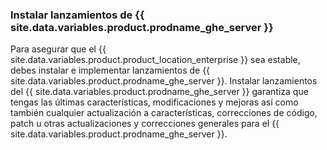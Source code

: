 ### Instalar lanzamientos de {{ site.data.variables.product.prodname_ghe_server }}

Para asegurar que el {{ site.data.variables.product.product_location_enterprise }} sea estable, debes instalar e implementar lanzamientos de {{ site.data.variables.product.prodname_ghe_server }}. Instalar lanzamientos del {{ site.data.variables.product.prodname_ghe_server }} garantiza que tengas las últimas características, modificaciones y mejoras así como también cualquier actualización a características, correcciones de código, patch u otras actualizaciones y correcciones generales para el {{ site.data.variables.product.prodname_ghe_server }}.
